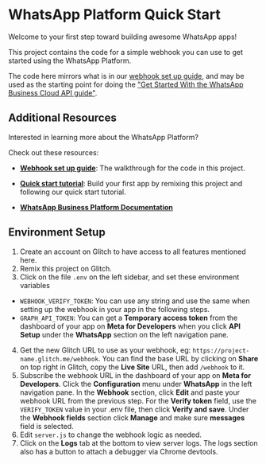 # WhatsApp Platform Quick Start

Welcome to your first step toward building awesome WhatsApp apps!

This project contains the code for a simple webhook you can use to get started using the WhatsApp Platform.

The code here mirrors what is in our [webhook set up guide](https://developers.facebook.com/docs/whatsapp/cloud-api/guides/set-up-webhooks), and may be used as the starting point for doing the ["Get Started With the WhatsApp Business Cloud API guide"](https://developers.facebook.com/docs/whatsapp/getting-started/signing-up/).

## Additional Resources

Interested in learning more about the WhatsApp Platform?

Check out these resources:

- [**Webhook set up guide**](https://developers.facebook.com/docs/whatsapp/getting-started/signing-up/#configure-webhooks): The walkthrough for the code in this project.

- [**Quick start tutorial**](https://developers.facebook.com/docs/whatsapp/getting-started/signing-up/): Build your first app by remixing this project and following our quick start tutorial.

- [**WhatsApp Business Platform Documentation**](https://developers.facebook.com/docs/whatsapp/)

## Environment Setup

1. Create an account on Glitch to have access to all features mentioned here.
2. Remix this project on Glitch.
3. Click on the file `.env` on the left sidebar, and set these environment variables

- `WEBHOOK_VERIFY_TOKEN`: You can use any string and use the same when setting up the webhook in your app in the following steps.
- `GRAPH_API_TOKEN`: You can get a **Temporary access token** from the dashboard of your app on **Meta for Developers** when you click **API Setup** under the **WhatsApp** section on the left navigation pane.

4. Get the new Glitch URL to use as your webhook, eg: `https://project-name.glitch.me/webhook`. You can find the base URL by clicking on **Share** on top right in Glitch, copy the **Live Site** URL, then add `/webhook` to it.
5. Subscribe the webhook URL in the dashboard of your app on **Meta for Developers**. Click the **Configuration** menu under **WhatsApp** in the left navigation pane.
   In the **Webhook** section, click **Edit** and paste your webhook URL from the previous step. For the **Verify token** field, use the `VERIFY_TOKEN` value in your .env file, then click **Verify and save**.
   Under the **Webhook fields** section click **Manage** and make sure **messages** field is selected.
6. Edit `server.js` to change the webhook logic as needed.
7. Click on the **Logs** tab at the bottom to view server logs. The logs section also has a button to attach a debugger via Chrome devtools.

